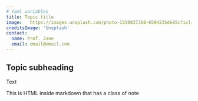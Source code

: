 ```yaml
---
# Yaml variables
title: Topic title
image:   https://images.unsplash.com/photo-1550837368-6594235de85c?ixlib=rb-1.2.1&ixid=eyJhcHBfaWQiOjEyMDd9&auto=format&fit=crop&w=400&h=400&q=80
creditsImage: 'Unsplash'
contact:
  name: Prof. Jane
  email: email@email.com
---
```


## Topic subheading 

Text

<div class="bg-blue-500 text-white p-4 mb-4">
  This is HTML inside markdown that has a class of note
</div>

